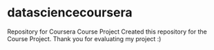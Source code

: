 # datasciencecoursera
Repository for Coursera Course Project
Created this repository for the Course Project. Thank you for evaluating my project :)
